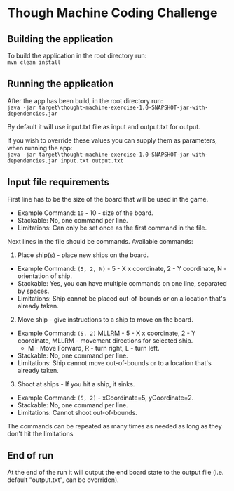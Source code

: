 # Though Machine Coding Challenge

## Building the application
To build the application in the root directory run:  
`mvn clean install`

## Running the application
After the app has been build, in the root directory run:  
`java -jar target\thought-machine-exercise-1.0-SNAPSHOT-jar-with-dependencies.jar`

By default it will use input.txt file as input and output.txt for output.

If you wish to override these values you can supply them as parameters, when running the app:  
`java -jar target\thought-machine-exercise-1.0-SNAPSHOT-jar-with-dependencies.jar input.txt output.txt`

## Input file requirements 
First line has to be the size of the board that will be used in the game. 
  - Example Command: `10` - 10 - size of the board.
  - Stackable: No, one command per line.
  - Limitations: Can only be set once as the first command in the file.

Next lines in the file should be commands. Available commands:
1. Place ship(s) - place new ships on the board.
  - Example Command: `(5, 2, N)` - 5 - X x coordinate, 2 - Y coordinate, N - orientation of ship.
  - Stackable: Yes, you can have multiple commands on one line, separated by spaces.
  - Limitations: Ship cannot be placed out-of-bounds or on a location that's already taken.
2. Move ship - give instructions to a ship to move on the board.
  - Example Command: `(5, 2)` MLLRM - 5 - X x coordinate, 2 - Y coordinate, MLLRM - movement directions for selected ship.
    + M - Move Forward, R - turn right, L - turn left.
  - Stackable: No, one command per line.
  - Limitations: Ship cannot move out-of-bounds or to a location that's already taken.
3. Shoot at ships - If you hit a ship, it sinks.
  - Example Command: `(5, 2)` - xCoordinate=5, yCoordinate=2.
  - Stackable: No, one command per line.
  - Limitations: Cannot shoot out-of-bounds.

The commands can be repeated as many times as needed as long as they don't hit the limitations
  
## End of run
At the end of the run it will output the end board state to the output file (i.e. default "output.txt", can be overriden).
